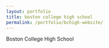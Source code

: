 ```yaml
---
layout: portfolio
title: boston college high school
permalink: /portfolio/bchigh-website/
---
```


Boston College High School